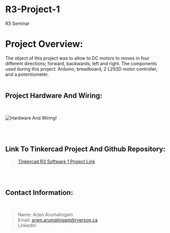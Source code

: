 # R3-Project-1
R3 Seminar
# Project Overview: # 

The object of this project was to allow to DC motors to moves in four different directions; forward, backwards; left and right. The components used during this project: Arduino, breadboard, 2 L293D motor controller, and a potentiometer.
<br>
<br>

## Project Hardware And Wiring: ##

<br>

![Hardware And Wiring!](images/r3-Software-training-1-hardware-And-Wiring-Altaaf.PNG)

<br>
<br>

## Link To Tinkercad Project And Github Repository: ##

>[Tinkercad R3 Software 1 Project Link](https://www.tinkercad.com/things/ksCBHwothhI "Arjen Arumalingam r3 software project 1 Link")

<br>
<br>

 ## Contact Information: ##
<br>

>Name: Arjen Arumalingam <br>
>Email: arjen.arumalingam@ryerson.ca <br>
>LinkedIn: 

